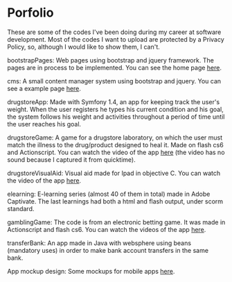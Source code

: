 # Porfolio

These are some of the codes I've  been doing during my career at software development.  Most of the codes I want to upload are protected by a Privacy Policy, so, although I would like to show them, I can't.

bootstrapPages: Web pages using bootstrap and jquery framework. The pages are in process to be implemented. You can see the home page <a href="http://goo.gl/Dv7ovK" target="_blank">here</a>.

cms: A small content manager system using bootstrap and jquery. You can see a example page <a href="http://goo.gl/ecpUXo" target="_blank">here</a>. 

drugstoreApp: Made with Symfony 1.4, an app for keeping track the user's weight. When the user registers he types his current condition and his goal, the system follows his weight and activities throughout a period of time until the user reaches his goal.

drugstoreGame: A game for a drugstore laboratory, on which the user must match the illness to the drug/product designed to heal it. Made on flash cs6 and Actionscript. You can watch the video of the app  <a href="http://goo.gl/p2j8DJ" target="_blank">here</a> (the video has no sound because I captured it from quicktime).
 
drugstoreVisualAid: Visual aid made for Ipad in objective C. You can watch the video of the app <a href="http://goo.gl/QJHRON" target="_blank">here</a>.

elearning: E-learning series (almost 40 of them in total) made in Adobe Captivate. The last learnings had both a html and flash output, under scorm standard.

gamblingGame:  The code is from an electronic betting game. It was made in Actionscript and flash cs6. You can watch the videos of the app <a href="http://goo.gl/aZJXsM" target="_blank">here</a>.

transferBank: An app made in Java with websphere using beans (mandatory uses) in order to make bank account transfers in the same bank.

App mockup design: Some mockups for mobile apps <a href="http://goo.gl/JBfulR" target="_blank">here</a>. 
